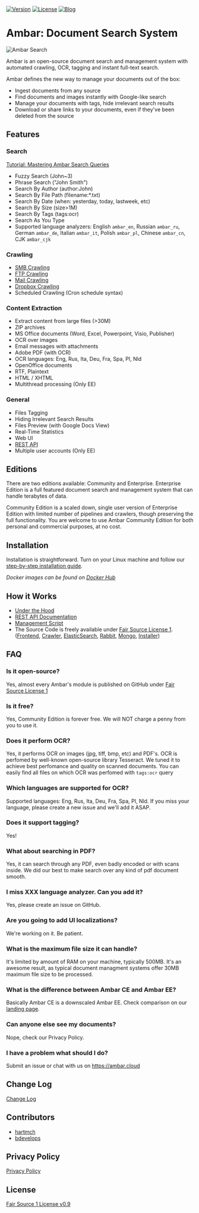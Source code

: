 [![Version](https://img.shields.io/badge/Version-v0.10.0-brightgreen.svg)](https://ambar.cloud)
[![License](https://img.shields.io/badge/License-Fair%20Source%20v0.9-blue.svg)](https://github.com/RD17/ambar/blob/master/License.txt)
[![Blog](https://img.shields.io/badge/Ambar%20Blog-%20Latest%20news%20and%20tutorials%20-brightgreen.svg)](https://blog.ambar.cloud)

Ambar: Document Search System
================================

![Ambar Search](https://ambar.cloud/images/search.gif)

Ambar is an open-source document search and management system with automated crawling, OCR, tagging and instant full-text search.

Ambar defines the new way to manage your documents out of the box:

- Ingest documents from any source
- Find documents and images instantly with Google-like search
- Manage your documents with tags, hide irrelevant search results
- Download or share links to your documents, even if they've been deleted from the source

## Features

### Search
[Tutorial: Mastering Ambar Search Queries](https://blog.ambar.cloud/mastering-ambar-search-queries/)

* Fuzzy Search (John~3)
* Phrase Search ("John Smith")
* Search By Author (author:John)
* Search By File Path (filename:\*.txt)
* Search By Date (when: yesterday, today, lastweek, etc)
* Search By Size (size>1M)
* Search By Tags (tags:ocr)
* Search As You Type
* Supported language analyzers: English `ambar_en`, Russian `ambar_ru`, German `ambar_de`, Italian `ambar_it`, Polish `ambar_pl`, Chinese `ambar_cn`, CJK `ambar_cjk`

### Crawling

* [SMB Crawling](https://blog.ambar.cloud/advanced-ambar-usage-crawling-your-own-shared-folders/)
* [FTP Crawling](https://blog.ambar.cloud/crawling-and-searching-ftp-folder-with-ambar/)
* [Mail Crawling](https://blog.ambar.cloud/crawling-and-searching-email-inbox-with-ambar/)
* [Dropbox Crawling](https://blog.ambar.cloud/how-to-search-through-your-dropbox-files-content/)
* Scheduled Crawling (Cron schedule syntax)

### Content Extraction

* Extract content from large files (>30M)
* ZIP archives
* MS Office documents (Word, Excel, Powerpoint, Visio, Publisher)
* OCR over images
* Email messages with attachments
* Adobe PDF (with OCR)
* OCR languages: Eng, Rus, Ita, Deu, Fra, Spa, Pl, Nld
* OpenOffice documents
* RTF, Plaintext
* HTML / XHTML
* Multithread processing (Only EE)

### General

* Files Tagging
* Hiding Irrelevant Search Results
* Files Preview (with Google Docs View)
* Real-Time Statistics
* Web UI
* [REST API](https://github.com/RD17/ambar/blob/master/API_DOC.md)
* Multiple user accounts (Only EE)

## Editions
There are two editions available: Community and Enterprise. Enterprise Edition is a full featured document search and management system that can handle terabytes of data.

Community Edition is a scaled down, single user version of Enterprise Edition with limited number of pipelines and crawlers, though preserving the full functionality. You are welcome to use Ambar Community Edition for both personal and commercial purposes, at no cost.

## Installation

Installation is straightforward. Turn on your Linux machine and follow our [step-by-step installation guide](https://blog.ambar.cloud/ambar-installation-step-by-step-guide-2/).

*Docker images can be found on [Docker Hub](https://hub.docker.com/u/ambar/)*

## How it Works

* [Under the Hood](https://blog.ambar.cloud/ambar-under-the-hood/)
* [REST API Documentation](https://github.com/RD17/ambar/blob/master/API_DOC.md)
* [Management Script](https://blog.ambar.cloud/ambar-management-script-full-description/)
* The Source Code is freely available under [Fair Source License 1](https://github.com/RD17/ambar/blob/master/License.txt). ([Frontend](https://github.com/RD17/ambar-frontend), [Crawler](https://github.com/RD17/ambar-crawler), [ElasticSearch](https://github.com/RD17/ambar-es), [Rabbit](https://github.com/RD17/ambar-rabbit), [Mongo](https://github.com/RD17/ambar-mongodb), [Installer](https://github.com/RD17/ambar-install))

## FAQ
### Is it open-source?
Yes, almost every Ambar's module is published on GitHub under [Fair Source License 1](https://github.com/RD17/ambar/blob/master/License.txt)

### Is it free?
Yes, Community Edition is forever free. We will NOT charge a penny from you to use it.

### Does it perform OCR? 
Yes, it performs OCR on images (jpg, tiff, bmp, etc) and PDF's. OCR is perfomed by well-known open-source library Tesseract. We tuned it to achieve best perfomance and quality on scanned documents. You can easily find all files on which OCR was perfomed with `tags:ocr` query

### Which languages are supported for OCR?
Supported languages: Eng, Rus, Ita, Deu, Fra, Spa, Pl, Nld.
If you miss your language, please create a new issue and we'll add it ASAP.

### Does it support tagging?
Yes!

### What about searching in PDF?
Yes, it can search through any PDF, even badly encoded or with scans inside. We did our best to make search over any kind of pdf document smooth.

### I miss XXX language analyzer. Can you add it?
Yes, please create an issue on GitHub.

### Are you going to add UI localizations?
We're working on it. Be patient.

### What is the maximum file size it can handle?
It's limited by amount of RAM on your machine, typically 500MB. It's an awesome result, as typical document managment systems offer 30MB maximum file size to be processed.  

### What is the difference between Ambar CE and Ambar EE?
Basically Ambar CE is a downscaled Ambar EE. Check comparison on our [landing page](https://ambar.cloud).

### Can anyone else see my documents?
Nope, check our Privacy Policy.

### I have a problem what should I do?
Submit an issue or chat with us on https://ambar.cloud

## Change Log
[Change Log](https://github.com/RD17/ambar/blob/master/CHANGELOG.md)

## Contributors
- [hartmch](https://github.com/hartmch)
- [bdevelops](https://github.com/bdevelops)

## Privacy Policy
[Privacy Policy](https://github.com/RD17/ambar/blob/master/Privacy%20Policy.md)

## License
[Fair Source 1 License v0.9](https://github.com/RD17/ambar/blob/master/License.txt)

